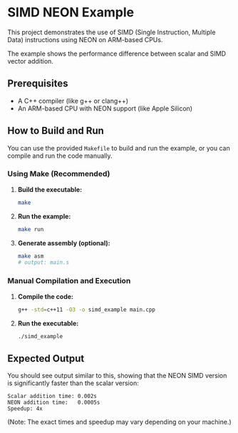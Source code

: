 # SIMD NEON Example

This project demonstrates the use of SIMD (Single Instruction, Multiple Data) instructions using NEON on ARM-based CPUs.

The example shows the performance difference between scalar and SIMD vector addition.

## Prerequisites

- A C++ compiler (like g++ or clang++)
- An ARM-based CPU with NEON support (like Apple Silicon)

## How to Build and Run

You can use the provided `Makefile` to build and run the example, or you can compile and run the code manually.

### Using Make (Recommended)

1. **Build the executable:**
   ```bash
   make
   ```

2. **Run the example:**
   ```bash
   make run
   ```

3. **Generate assembly (optional):**
   ```bash
   make asm
   # output: main.s
   ```

### Manual Compilation and Execution

1. **Compile the code:**
   ```bash
   g++ -std=c++11 -O3 -o simd_example main.cpp
   ```

2. **Run the executable:**
   ```bash
   ./simd_example
   ```

## Expected Output

You should see output similar to this, showing that the NEON SIMD version is significantly faster than the scalar version:

```
Scalar addition time: 0.002s
NEON addition time:   0.0005s
Speedup: 4x
```

(Note: The exact times and speedup may vary depending on your machine.)
